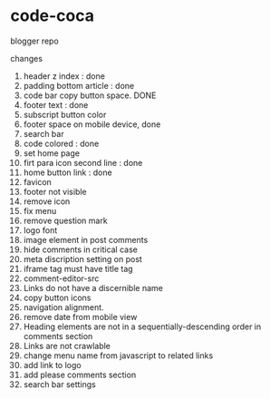 # code-coca
blogger repo


changes 

1. header z index : done
2. padding bottom article : done
3. code bar copy button space. DONE
4. footer text : done
5. subscript button color
6. footer space on mobile device, done
7. search bar
8. code colored : done
9. set home page
10. firt para icon second line : done
11. home button link : done
12. favicon
13. footer not visible
14. remove icon
15. fix menu
16. remove question mark
17. logo font
18. image element in post comments
19. hide comments in critical case
20. meta discription setting on post
21. iframe tag must have title tag
22. comment-editor-src
23. Links do not have a discernible name
24. copy button icons
25. navigation alignment.
26. remove date from mobile view
27. Heading elements are not in a sequentially-descending order in comments section
28. Links are not crawlable
29. change menu name from javascript to related links
30. add link to logo
31. add please comments section
32. search bar settings